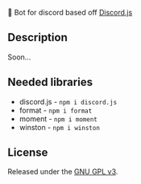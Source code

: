 🤖 Bot for discord based off <a href="https://github.com/discordjs/discord.js/">Discord.js</a>

## Description
Soon...

## Needed libraries
* discord.js - `npm i discord.js`
* format - `npm i format`
* moment - `npm i moment`
* winston - `npm i winston`

## License

Released under the [GNU GPL v3](LICENSE).
